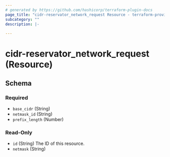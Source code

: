 ```yaml
---
# generated by https://github.com/hashicorp/terraform-plugin-docs
page_title: "cidr-reservator_network_request Resource - terraform-provider-scaffolding"
subcategory: ""
description: |-
  
---
```


# cidr-reservator_network_request (Resource)





<!-- schema generated by tfplugindocs -->
## Schema

### Required

- `base_cidr` (String)
- `netmask_id` (String)
- `prefix_length` (Number)

### Read-Only

- `id` (String) The ID of this resource.
- `netmask` (String)


